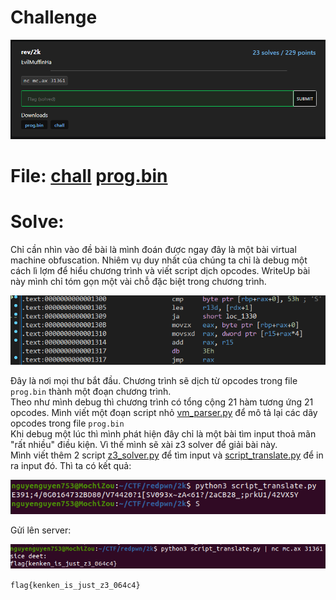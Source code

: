 # Challenge

<p align="center">
  <img src="./Image/2k1.png" alt="Entry point"/>
</p>

# File: [chall](./chall)    [prog.bin](./prog.bin)

# Solve:
Chỉ cần nhìn vào đề bài là mình đoán được ngay đây là một bài virtual machine obfuscation. Nhiêm vụ duy nhất của chúng ta chỉ là debug một cách lì lợm để hiểu chương trình và viết script dịch opcodes. WriteUp bài này mình chỉ tóm gọn một vài chỗ đặc biệt trong chương trình.

<p align="center">
  <img src="./Image/2k2.png" alt="Entry point"/>
</p>

Đây là nơi mọi thư bắt đầu. Chương trình sẽ dịch từ opcodes trong file `prog.bin` thành một đoạn chương trình.  
Theo như mình debug thì chương trình có tổng cộng 21 hàm tương ứng 21 opcodes. Mình viết một đoạn script nhỏ [vm_parser.py](./Script/vm_parser.py) để mô tả lại các dãy opcodes trong file `prog.bin`  
Khi debug một lúc thì mình phát hiện đây chỉ là một bài tìm input thoả mãn "rất nhiều" điều kiện. Vì thế mình sẽ xài z3 solver để giải bài này.  
Mình viết thêm 2 script [z3_solver.py](./Script/z3_solver.py) để tìm input và [script_translate.py](./Script/script_translate.py) để in ra input đó. Thì ta có kết quả:

<p align="center">
  <img src="./Image/2k3.png" alt="Entry point"/>
</p>

Gửi lên server:

<p align="center">
  <img src="./Image/2k4.png" alt="Entry point"/>
</p>

`flag{kenken_is_just_z3_064c4}`